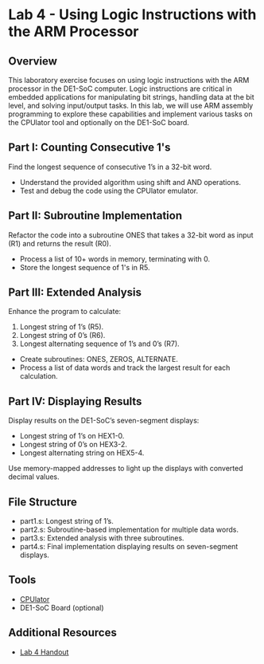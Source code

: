 # Lab 4 - Using Logic Instructions with the ARM Processor

## Overview
This laboratory exercise focuses on using logic instructions with the ARM processor in the DE1-SoC computer. Logic instructions are critical in embedded applications for manipulating bit strings, handling data at the bit level, and solving input/output tasks. In this lab, we will use ARM assembly programming to explore these capabilities and implement various tasks on the CPUlator tool and optionally on the DE1-SoC board.

## Part I: Counting Consecutive 1's
Find the longest sequence of consecutive 1’s in a 32-bit word.

- Understand the provided algorithm using shift and AND operations.
- Test and debug the code using the CPUlator emulator.

## Part II: Subroutine Implementation
Refactor the code into a subroutine ONES that takes a 32-bit word as input (R1) and returns the result (R0).

- Process a list of 10+ words in memory, terminating with 0.
- Store the longest sequence of 1's in R5.

## Part III: Extended Analysis
Enhance the program to calculate:

1. Longest string of 1’s (R5).
2. Longest string of 0’s (R6).
3. Longest alternating sequence of 1’s and 0’s (R7).
- Create subroutines: ONES, ZEROS, ALTERNATE.
- Process a list of data words and track the largest result for each calculation.

## Part IV: Displaying Results
Display results on the DE1-SoC’s seven-segment displays:

- Longest string of 1’s on HEX1-0.
- Longest string of 0’s on HEX3-2.
- Longest alternating string on HEX5-4.
  
Use memory-mapped addresses to light up the displays with converted decimal values.

## File Structure
- part1.s: Longest string of 1’s.
- part2.s: Subroutine-based implementation for multiple data words.
- part3.s: Extended analysis with three subroutines.
- part4.s: Final implementation displaying results on seven-segment displays.

## Tools
- [CPUlator](https://cpulator.01xz.net/?sys=arm-de1soc)
- DE1-SoC Board (optional)

## Additional Resources
- [Lab 4 Handout](./Lab4_Handout.pdf)

